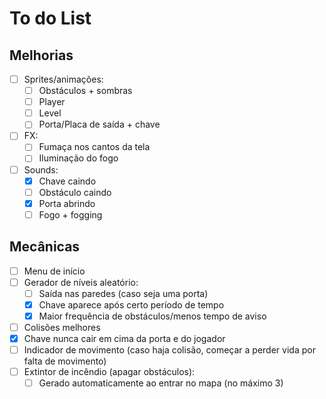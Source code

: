# To do List

## Melhorias

- [ ] Sprites/animações:
  - [ ] Obstáculos + sombras
  - [ ] Player
  - [ ] Level
  - [ ] Porta/Placa de saída + chave
- [ ] FX:
  - [ ] Fumaça nos cantos da tela
  - [ ] Iluminação do fogo
- [ ] Sounds:
  - [x] Chave caindo
  - [ ] Obstáculo caindo
  - [x] Porta abrindo
  - [ ] Fogo + fogging

## Mecânicas

- [ ] Menu de início
- [ ] Gerador de níveis aleatório:
  - [ ] Saída nas paredes (caso seja uma porta)
  - [x] Chave aparece após certo período de tempo
  - [x] Maior frequência de obstáculos/menos tempo de aviso
- [ ] Colisões melhores
- [x] Chave nunca cair em cima da porta e do jogador
- [ ] Indicador de movimento (caso haja colisão, começar a perder vida por falta de movimento)
- [ ] Extintor de incêndio (apagar obstáculos):
  - [ ] Gerado automaticamente ao entrar no mapa (no máximo 3)

